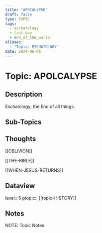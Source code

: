 ```yaml
---
title: "APOCALYPSE"
draft: false
type: TOPIC
tags:
  - eschatology
  - last_day
  - end_of_the_world
aliases:
  - "Topic: ESCHATOLOGY"
date: 2024-06-06
---
```

# Topic: APOLCALYPSE
## Description
Eschatology; the End of all things.

## Sub-Topics


## Thoughts
[[OBLIVION]]

[[THE-BIBLE]]

[[WHEN-JESUS-RETURNS]]

## Dataview
level:: 5
ptopic:: [[topic-HISTORY]]

## Notes
NOTE: Topic Notes.